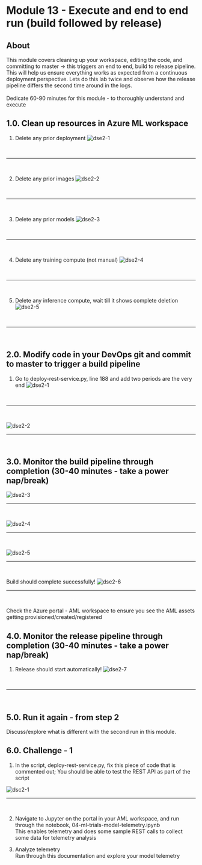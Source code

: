 # Module 13 - Execute and end to end run (build followed by release)

## About
This module covers cleaning up your workspace, editing the code, and committing to master -> this triggers an end to end, build to release pipeline.  This will help us ensure everything works as expected from a continuous deployment perspective.  Lets do this lab twice and observe how the release pipeline differs the second time around in the logs.
<br><br>Dedicate 60-90 minutes for this module - to thoroughly understand and execute

## 1.0. Clean up resources in Azure ML workspace

1) Delete any prior deployment
![dse2-1](../images/0001-cd-cleanup-01.png)
<br>
<hr>
<br>

2) Delete any prior images
![dse2-2](../images/0001-cd-cleanup-02.png)
<br>
<hr>
<br>


3) Delete any prior models
![dse2-3](../images/0001-cd-cleanup-05.png)
<br>
<hr>
<br>


4) Delete any training compute (not manual)
![dse2-4](../images/0001-cd-cleanup-03.png)
<br>
<hr>
<br>


5) Delete any inference compute, wait till it shows complete deletion
![dse2-5](../images/0001-cd-cleanup-04.png)
<br>
<hr>
<br>


## 2.0. Modify code in your DevOps git and commit to master to trigger a build pipeline

1) Go to deploy-rest-service.py, line 188 and add two periods are the very end
![dse2-1](../images/0001-cd-test-01.png)
<br>
<hr>
<br>

![dse2-2](../images/0001-cd-test-02.png)
<br>
<hr>
<br>

## 3.0. Monitor the build pipeline through completion (30-40 minutes - take a power nap/break)
![dse2-3](../images/0001-cd-test-03.png)
<br>
<hr>
<br>


![dse2-4](../images/0001-cd-test-04.png)
<br>
<hr>
<br>


![dse2-5](../images/0001-cd-test-05.png)
<br>
<hr>
<br>

Build should complete successfully!
![dse2-6](../images/0001-cd-release-01.png)
<br>
<hr>
<br>


Check the Azure portal - AML workspace to ensure you see the AML assets getting provisioned/created/registered

## 4.0. Monitor the release pipeline through completion (30-40 minutes - take a power nap/break)

1) Release should start automatically!
![dse2-7](../images/0001-cd-release-07.png)
<br>
<hr>
<br>



## 5.0. Run it again - from step 2
Discuss/explore what is different with the second run in this module.

## 6.0. Challenge - 1
1) In the script, deploy-rest-service.py, fix this piece of code that is commented out; You should be able to test the REST API as part of the script<br>

![dsc2-1](../images/0001-challenge-1.png)
<br>
<hr>
<br>

2) Navigate to Jupyter on the portal in your AML workspace, and run through the notebook, 04-ml-trials-model-telemetry.ipynb<br>
This enables telemetry and does some sample REST calls to collect some data for telemetry analysis

3) Analyze telemetry<br>
Run through this documentation and explore your model telemetry

